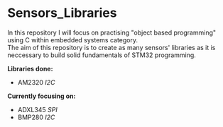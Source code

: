 # Sensors_Libraries
In this repository I will focus on practising "object based programming" using C within embedded systems category.  
The aim of this repository is to create as many sensors' libraries as it is neccessary to build solid fundamentals of STM32 programming.

**Libraries done:**
* AM2320 *I2C*

**Currently focusing on:**
* ADXL345 *SPI*
* BMP280 *I2C*
